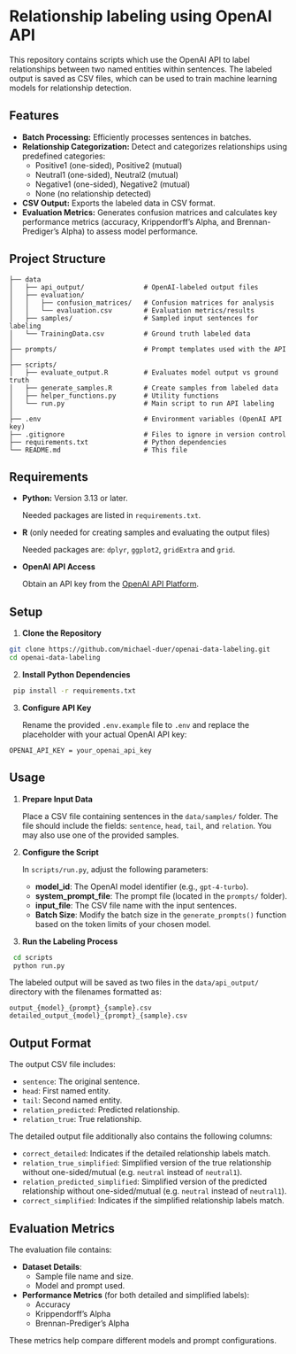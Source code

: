 # Relationship labeling using OpenAI API

This repository contains scripts which use the OpenAI API to label relationships between two named entities within sentences. The labeled output is saved as CSV files, which can be used to train machine learning models for relationship detection.

## Features

- **Batch Processing:** Efficiently processes sentences in batches.
- **Relationship Categorization:** Detect and categorizes relationships using predefined categories:
  - Positive1 (one-sided), Positive2 (mutual)
  - Neutral1 (one-sided), Neutral2 (mutual)
  - Negative1 (one-sided), Negative2 (mutual)
  - None (no relationship detected)
- **CSV Output:** Exports the labeled data in CSV format.
- **Evaluation Metrics:** Generates confusion matrices and calculates key performance metrics (accuracy, Krippendorff’s Alpha, and Brennan-Prediger’s Alpha) to assess model performance.

## Project Structure

```plaintext
├── data
│   ├── api_output/               # OpenAI-labeled output files
│   ├── evaluation/
│   │   ├── confusion_matrices/   # Confusion matrices for analysis
│   │   └── evaluation.csv        # Evaluation metrics/results
│   ├── samples/                  # Sampled input sentences for labeling
│   └── TrainingData.csv          # Ground truth labeled data
│
├── prompts/                      # Prompt templates used with the API
│
├── scripts/
│   ├── evaluate_output.R         # Evaluates model output vs ground truth
│   ├── generate_samples.R        # Create samples from labeled data
│   ├── helper_functions.py       # Utility functions
│   └── run.py                    # Main script to run API labeling
│
├── .env                          # Environment variables (OpenAI API key)
├── .gitignore                    # Files to ignore in version control
├── requirements.txt              # Python dependencies
└── README.md                     # This file
```

## Requirements

- **Python:** Version 3.13 or later.

  Needed packages are listed in `requirements.txt`.

- **R** (only needed for creating samples and evaluating the output files)

  Needed packages are: `dplyr`, `ggplot2`, `gridExtra` and `grid`.

- **OpenAI API Access**

  Obtain an API key from the [OpenAI API Platform](https://platform.openai.com/api-keys).

## Setup

1. **Clone the Repository**

```bash
git clone https://github.com/michael-duer/openai-data-labeling.git
cd openai-data-labeling
```

2. **Install Python Dependencies**

```bash
 pip install -r requirements.txt
```

3. **Configure API Key**

   Rename the provided `.env.example` file to `.env` and replace the placeholder with your actual OpenAI API key:

```env
OPENAI_API_KEY = your_openai_api_key
```

## Usage

1. **Prepare Input Data**

   Place a CSV file containing sentences in the `data/samples/` folder. The file should include the fields: `sentence`, `head`, `tail`, and `relation`. You may also use one of the provided samples.

2. **Configure the Script**

   In `scripts/run.py`, adjust the following parameters:

   - **model_id**: The OpenAI model identifier (e.g., `gpt-4-turbo`).
   - **system_prompt_file**: The prompt file (located in the `prompts/` folder).
   - **input_file**: The CSV file name with the input sentences.
   - **Batch Size**: Modify the batch size in the `generate_prompts()` function based on the token limits of your chosen model.

3. **Run the Labeling Process**

```bash
 cd scripts
 python run.py
```

The labeled output will be saved as two files in the `data/api_output/` directory with the filenames formatted as:

```
output_{model}_{prompt}_{sample}.csv
detailed_output_{model}_{prompt}_{sample}.csv
```

## Output Format

The output CSV file includes:

- `sentence`: The original sentence.
- `head`: First named entity.
- `tail`: Second named entity.
- `relation_predicted`: Predicted relationship.
- `relation_true`: True relationship.

The detailed output file additionally also contains the following columns:

- `correct_detailed`: Indicates if the detailed relationship labels match.
- `relation_true_simplified`: Simplified version of the true relationship without one-sided/mutual (e.g. `neutral` instead of `neutral1`).
- `relation_predicted_simplified`: Simplified version of the predicted relationship without one-sided/mutual (e.g. `neutral` instead of `neutral1`).
- `correct_simplified`: Indicates if the simplified relationship labels match.

## Evaluation Metrics

The evaluation file contains:

- **Dataset Details**:
  - Sample file name and size.
  - Model and prompt used.
- **Performance Metrics** (for both detailed and simplified labels):
  - Accuracy
  - Krippendorff’s Alpha
  - Brennan-Prediger’s Alpha

These metrics help compare different models and prompt configurations.

